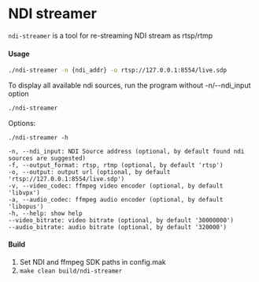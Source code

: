 # NDI streamer

`ndi-streamer` is a tool for re-streaming NDI stream as rtsp/rtmp

#### Usage

```sh
./ndi-streamer -n {ndi_addr} -o rtsp://127.0.0.1:8554/live.sdp
```

To display all available ndi sources, run the program without -n/--ndi_input option

```sh
./ndi-streamer
```

Options:

```shell
./ndi-streamer -h
```

```text
-n, --ndi_input: NDI Source address (optional, by default found ndi sources are suggested)
-f, --output_format: rtsp, rtmp (optional, by default 'rtsp')
-o, --output: output url (optional, by default 'rtsp://127.0.0.1:8554/live.sdp')
-v, --video_codec: ffmpeg video encoder (optional, by default 'libvpx')
-a, --audio_codec: ffmpeg audio encoder (optional, by default 'libopus')
-h, --help: show help
--video_bitrate: video bitrate (optional, by default '30000000')
--audio_bitrate: audio bitrate (optional, by default '320000')
```

#### Build

1. Set NDI and ffmpeg SDK paths in config.mak
2. `make clean build/ndi-streamer`
